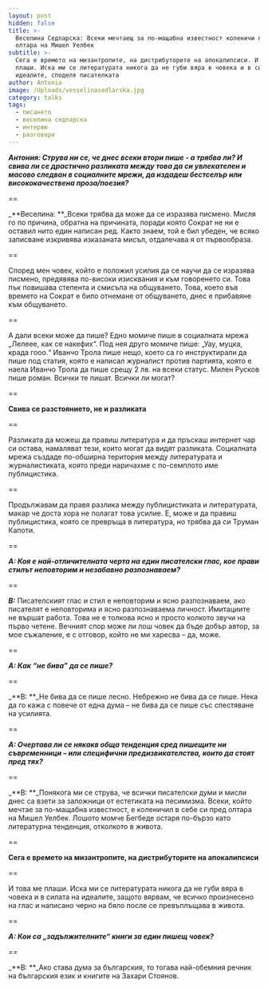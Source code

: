 ```yaml
---
layout: post
hidden: false
title: >-
  Веселина Седларска: Всеки мечтаещ за по-мащабна известност коленичи пред
  олтара на Мишел Уелбек
subtitle: >-
  Сега е времето на мизантропите, на дистрибуторите на апокалипсиси. И това ме
  плаши. Иска ми се литературата никога да не губи вяра в човека и в силата на
  идеалите, споделя писателката
author: Antonia
image: /Uploads/vesselinasedlarska.jpg
category: talks
tags:
  - писането
  - веселина седларска
  - интервю
  - разговори
---
```

_**Антония: Струва ни се, че днес всеки втори пише - а трябва ли? И свива ли се драстично разликата между това да си увлекателен и масово следван в социалните мрежи, да издадеш бестселър или висококачествена проза/поезия?**_

\==

_**Веселина: **_Всеки трябва да може да се изразява писмено. Мисля го по причина, обратна на причината, поради която Сократ не ни е оставил нито един написан ред. Както знаем, той е бил убеден, че всяко записване изкривява изказаната мисъл, отдалечава я от първообраза. 

\==

Според мен човек, който е положил усилия да се научи да се изразява писмено, предявява по-високи изисквания и към говоренето си. Това пък повишава степента и смисъла на общуването. Това, което във времето на Сократ е било отнемане от общуването, днес е прибавяне към общуването. 

\==

А дали всеки може да пише? Едно момиче пише в социалната мрежа „Лелеее, как се накефих“. Под нея друго момиче пише: „Уау, муцка, крада гооо.“ Иванчо Трола пише нещо, което са го инструктирали да пише под статия, която е написал журналист против партията, която е наела Иванчо Трола да пише срещу 2 лв. на всеки статус. Милен Русков пише роман. Всички те пишат. Всички ли могат?

\==

**Свива се разстоянието, не и разликата**

\==

Разликата да можеш да правиш литература и да пръскаш интернет чар си остава, намаляват тези, които могат да видят разликата. Социалната мрежа създаде по-обширна територия между литературата и журналистиката, която преди наричахме с по-семплото име публицистика. 

\==

Продължавам да правя разлика между публицистиката и литературата, макар че доста хора не полагат това усилие. Е, може и да правиш публицистика, която се превръща в литература, но трябва да си Труман Капоти. 

\==

_**А: Коя е най-отличителната черта на един писателски глас, кое прави стилът неповторим и незабавно разпознаваем?**_

\==

_**В:**_ Писателският глас и стил е неповторим и ясно разпознаваем, ако писателят е неповторима и ясно разпознаваема личност. Имитациите не вършат работа. Това не е толкова ясно и просто колкото звучи на първо четене. Вечният спор може ли лош човек да бъде добър автор, за мое съжаление, е с отговор, който не ми харесва – да, може.  

\==

_**А: Как “не бива” да се пише?**_

\==

_**В: **_Не бива да се пише лесно. Небрежно не бива да се пише. Нека да го кажа с повече от една дума – не бива да се пише със спестяване на усилията. 

\==

_**А: Очертава ли се някакв обща тенденция сред пишещите ни съвременници – или специфични предизвикателства, които да стоят пред тях?**_

\==

_**В: **_Понякога ми се струва, че всички писателски думи и мисли днес са взети за заложници от естетиката на песимизма. Всеки, който мечтае за по-мащабна известност, е коленичил в себе си пред олтара на Мишел Уелбек. Лошото момче Бегбеде остаря по-бързо като литературна тенденция, отколкото в живота. 

\==

**Сега е времето на мизантропите, на дистрибуторите на апокалипсиси**

\==

И това ме плаши. Иска ми се литературата никога да не губи вяра в човека и в силата на идеалите, защото вярвам, че всичко произнесено на глас и написано черно на бяло после се превъплъщава  в живота.  

\==

_**А: Кои са „задължителните“ книги за един пишещ човек?**_

\==

_**В: **_Ако става дума за българския, то тогава най-обемния речник на българския език и книгите на Захари Стоянов.
